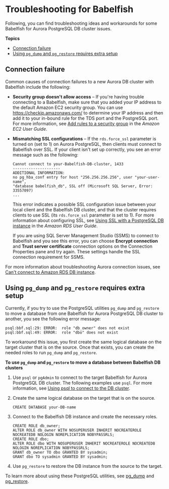 # Troubleshooting for Babelfish<a name="babelfish-troubleshooting"></a>

Following, you can find troubleshooting ideas and workarounds for some Babelfish for Aurora PostgreSQL DB cluster issues\. 

**Topics**
+ [Connection failure](#babelfish-troubleshooting-connectivity)
+ [Using `pg_dump` and `pg_restore` requires extra setup](#babelfish-troubleshooting-pg-dump_pg_restore)

## Connection failure<a name="babelfish-troubleshooting-connectivity"></a>

Common causes of connection failures to a new Aurora DB cluster with Babelfish include the following:
+ **Security group doesn't allow access** – If you're having trouble connecting to a Babelfish, make sure that you added your IP address to the default Amazon EC2 security group\. You can use [https://checkip\.amazonaws\.com/](https://checkip.amazonaws.com/) to determine your IP address and then add it to your in\-bound rule for the TDS port and the PostgreSQL port\. For more information, see [Add rules to a security group](https://docs.aws.amazon.com/AWSEC2/latest/UserGuide/working-with-security-groups.html#adding-security-group-rule.html) in the *Amazon EC2 User Guide*\.
+ **Mismatching SSL configurations** – If the `rds.force_ssl` parameter is turned on \(set to 1\) on Aurora PostgreSQL, then clients must connect to Babelfish over SSL\. If your client isn't set up correctly, you see an error message such as the following:

  ```
  Cannot connect to your-Babelfish-DB-cluster, 1433
  ---------------------
  ADDITIONAL INFORMATION:
  no pg_hba_conf entry for host "256.256.256.256", user "your-user-name",
  "database babelfish_db", SSL off (Microsoft SQL Server, Error: 33557097)
  ...
  ```

  This error indicates a possible SSL configuration issue between your local client and the Babelfish DB cluster, and that the cluster requires clients to use SSL \(its `rds.force_ssl` parameter is set to 1\)\. For more information about configuring SSL, see [Using SSL with a PostgreSQL DB instance](https://docs.aws.amazon.com/AmazonRDS/latest/UserGuide/PostgreSQL.Concepts.General.SSL.html#PostgreSQL.Concepts.General.SSL.Status) in the *Amazon RDS User Guide*\. 

  If you are using SQL Server Management Studio \(SSMS\) to connect to Babelfish and you see this error, you can choose **Encrypt connection** and **Trust server certificate** connection options on the Connection Properties pane and try again\. These settings handle the SSL connection requirement for SSMS\. 

For more information about troubleshooting Aurora connection issues, see [Can't connect to Amazon RDS DB instance](CHAP_Troubleshooting.md#CHAP_Troubleshooting.Connecting)\. 

## Using `pg_dump` and `pg_restore` requires extra setup<a name="babelfish-troubleshooting-pg-dump_pg_restore"></a>

Currently, if you try to use the PostgreSQL utilities `pg_dump` and `pg_restore` to move a database from one Babelfish for Aurora PostgreSQL DB cluster to another, you see the following error message: 

```
psql:bbf.sql:29: ERROR:  role "db_owner" does not exist
psql:bbf.sql:49: ERROR:  role "dbo" does not exist
```

To workaround this issue, you first create the same logical database on the target cluster that is on the source\. Once that exists, you can create the needed roles to run `pg_dump` and `pg_restore`\. 

**To use `pg_dump` and `pg_restore` to move a database between Babelfish DB clusters**

1. Use `psql` or `pgAdmin` to connect to the target Babelfish for Aurora PostgreSQL DB cluster\. The following examples use `psql`\. For more information, see [Using psql to connect to the DB cluster](babelfish-connect-PostgreSQL.md#babelfish-connect-psql)\.

1. Create the same logical database on the target that is on the source\.

   ```
   CREATE DATABASE your-DB-name
   ```

1. Connect to the Babelfish DB instance and create the necessary roles\. 

   ```
   CREATE ROLE db_owner;
   ALTER ROLE db_owner WITH NOSUPERUSER INHERIT NOCREATEROLE NOCREATEDB NOLOGIN NOREPLICATION NOBYPASSRLS;
   CREATE ROLE dbo;
   ALTER ROLE dbo WITH NOSUPERUSER INHERIT NOCREATEROLE NOCREATEDB NOLOGIN NOREPLICATION NOBYPASSRLS;
   GRANT db_owner TO dbo GRANTED BY sysadmin;
   GRANT dbo TO sysadmin GRANTED BY sysadmin;
   ```

1. Use `pg_restore` to restore the DB instance from the source to the target\.

To learn more about using these PostgreSQL utilities, see [pg\_dump](https://www.postgresql.org/docs/13/app-pgdump.html) and [pg\_restore](https://www.postgresql.org/docs/13/app-pgrestore.html)\.